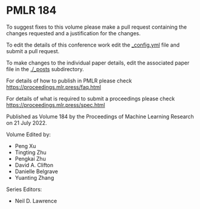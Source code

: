 # PMLR 184

To suggest fixes to this volume please make a pull request containing the changes requested and a justification for the changes.

To edit the details of this conference work edit the [_config.yml](./_config.yml) file and submit a pull request.

To make changes to the individual paper details, edit the associated paper file in the [./_posts](./_posts) subdirectory.

For details of how to publish in PMLR please check https://proceedings.mlr.press/faq.html

For details of what is required to submit a proceedings please check https://proceedings.mlr.press/spec.html



Published as Volume 184 by the Proceedings of Machine Learning Research on 21 July 2022.

Volume Edited by:
  * Peng Xu
  * Tingting Zhu
  * Pengkai Zhu
  * David A. Clifton
  * Danielle Belgrave
  * Yuanting Zhang

Series Editors:
  * Neil D. Lawrence
